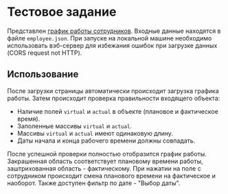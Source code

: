# Тестовое задание

Представлен [график работы сотрудников](https://h4rdbr0.github.io/). Входные данные находятся в файле `employee.json`. При запуске на локальной машине необходимо использовать вэб-сервер для избежания ошибок при загрузке данных (CORS request not HTTP).

## Использование

После загрузки страницы автоматически происходит загрузка графика работы. Затем происходит проверка правильности входящего объекта:
- Наличие полей `virtual` и `actual` в объекте (плановое и фактическое время).
- Заполенные массивы `virtual` и `actual`.
- Массивы `virtual` и `actual` имеют одинаковую длину.
- Даты начала и конца рабочего времени должны совпадать.

После успешной проверки полностью отобразится график работы.
Закрашенная область соответствует плановому времени работы, заштрихованная область - фактическому. При нажатии на поле с сотрудником происходит смена планового времени на фактическое и наоборот.
Также доступен фильтр по дате - "Выбор даты".